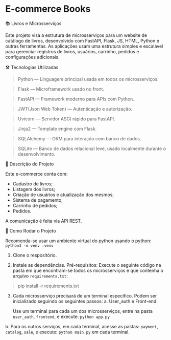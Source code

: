 # E-commerce Books
📚 Livros e Microsserviços

Este projeto visa a estrutura de microsserviços para um website de catálogo de livros, desenvolvido com FastAPI, Flask, JS, HTML, Python e outras ferramentas. As aplicações usam uma estrutura simples e escalável para gerenciar registros de livros, usuários, carrinho, pedidos e configurações adicionais.

🛠️ Tecnologias Utilizadas

> Python — Linguagem principal usada em todos os microsserviços.

> Flask — Microframework usado no front.

> FastAPI — Framework moderno para APIs com Python.

> JWT(Json Web Token) — Autenticação e autorização.

> Uvicorn — Servidor ASGI rápido para FastAPI.

> Jinja2 — Template engine com Flask.

> SQLAlchemy — ORM para interação com banco de dados.

> SQLite — Banco de dados relacional leve, usado localmente durante o desenvolvimento.

📄 Descrição do Projeto

Este e-commerce conta com:
- Cadastro de livros;
- Listagem dos livros;
- Criação de usuários e atualização dos mesmos;
- Sistema de pagamento;
- Carrinho de pedidos;
- Pedidos.

A comunicação é feita via API REST.

🚀 Como Rodar o Projeto

Recomenda-se usar um ambiente virtual do python usando o python: `python3 -m venv .venv`

1. Clone o respositório.

2. Instale as dependências.
  Pré-requisitos:
  Execute o seguinte código na pasta em que encontram-se todos os microsserviços e que contenha o arquivo `requirements.txt`:
> pip install -r requirements.txt

3. Cada microsserviço precisará de um terminal específico. Podem ser inicializado seguindo os seguintes passos:
  a. User_auth e Front-end:

   Use um terminal para cada um dos microsserviços, entre na pasta `user_auth`, `frontend`, e execute: `python app.py`
   
  b. Para os outros serviços, em cada terminal, acesse as pastas: `payment`, `catalog`, `sale`, e execute: `python main.py` em cada terminal.

